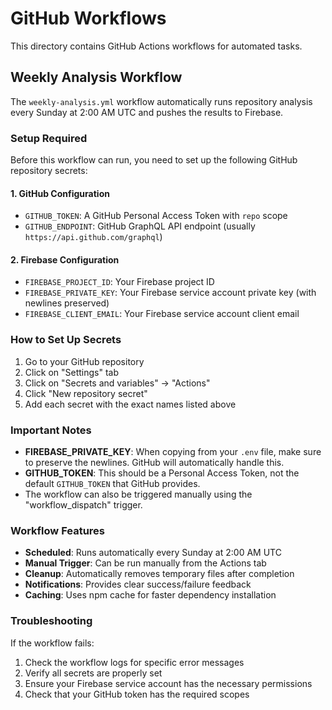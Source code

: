 # GitHub Workflows

This directory contains GitHub Actions workflows for automated tasks.

## Weekly Analysis Workflow

The `weekly-analysis.yml` workflow automatically runs repository analysis every Sunday at 2:00 AM UTC and pushes the results to Firebase.

### Setup Required

Before this workflow can run, you need to set up the following GitHub repository secrets:

#### 1. GitHub Configuration
- `GITHUB_TOKEN`: A GitHub Personal Access Token with `repo` scope
- `GITHUB_ENDPOINT`: GitHub GraphQL API endpoint (usually `https://api.github.com/graphql`)

#### 2. Firebase Configuration
- `FIREBASE_PROJECT_ID`: Your Firebase project ID
- `FIREBASE_PRIVATE_KEY`: Your Firebase service account private key (with newlines preserved)
- `FIREBASE_CLIENT_EMAIL`: Your Firebase service account client email

### How to Set Up Secrets

1. Go to your GitHub repository
2. Click on "Settings" tab
3. Click on "Secrets and variables" → "Actions"
4. Click "New repository secret"
5. Add each secret with the exact names listed above

### Important Notes

- **FIREBASE_PRIVATE_KEY**: When copying from your `.env` file, make sure to preserve the newlines. GitHub will automatically handle this.
- **GITHUB_TOKEN**: This should be a Personal Access Token, not the default `GITHUB_TOKEN` that GitHub provides.
- The workflow can also be triggered manually using the "workflow_dispatch" trigger.

### Workflow Features

- **Scheduled**: Runs automatically every Sunday at 2:00 AM UTC
- **Manual Trigger**: Can be run manually from the Actions tab
- **Cleanup**: Automatically removes temporary files after completion
- **Notifications**: Provides clear success/failure feedback
- **Caching**: Uses npm cache for faster dependency installation

### Troubleshooting

If the workflow fails:
1. Check the workflow logs for specific error messages
2. Verify all secrets are properly set
3. Ensure your Firebase service account has the necessary permissions
4. Check that your GitHub token has the required scopes
